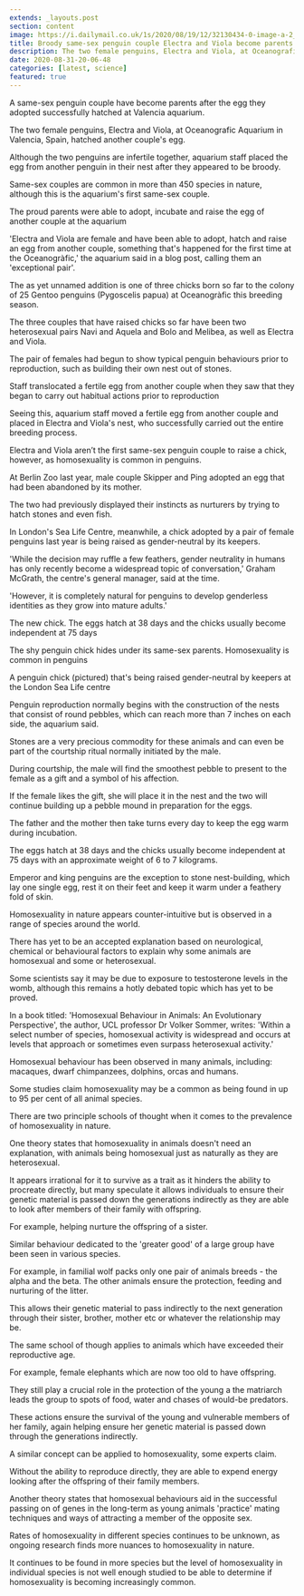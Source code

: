 ```yaml
---
extends: _layouts.post
section: content
image: https://i.dailymail.co.uk/1s/2020/08/19/12/32130434-0-image-a-2_1597836876567.jpg 
title: Broody same-sex penguin couple Electra and Viola become parents in Spain 
description: The two female penguins, Electra and Viola, at Oceanografic Aquarium in Valencia, Spain, hatched another couples egg and now they have their first chick. 
date: 2020-08-31-20-06-48 
categories: [latest, science] 
featured: true 
--- 
```

A same-sex penguin couple have become parents after the egg they adopted successfully hatched at Valencia aquarium.

The two female penguins, Electra and Viola, at Oceanografic Aquarium in Valencia, Spain, hatched another couple's egg. 

Although the two penguins are infertile together, aquarium staff placed the egg from another penguin in their nest after they appeared to be broody. 

Same-sex couples are common in more than 450 species in nature, although this is the aquarium's first same-sex couple. 

The proud parents were able to adopt, incubate and raise the egg of another couple at the aquarium

'Electra and Viola are female and have been able to adopt, hatch and raise an egg from another couple, something that's happened for the first time at the Oceanogràfic,' the aquarium said in a blog post, calling them an 'exceptional pair'.

The as yet unnamed addition is one of three chicks born so far to the colony of 25 Gentoo penguins (Pygoscelis papua) at Oceanogràfic this breeding season. 

The three couples that have raised chicks so far have been two heterosexual pairs Navi and Aquela and Bolo and Melibea, as well as Electra and Viola. 

The pair of females had begun to show typical penguin behaviours prior to reproduction, such as building their own nest out of stones.

Staff translocated a fertile egg from another couple when they saw that they began to carry out habitual actions prior to reproduction

Seeing this, aquarium staff moved a fertile egg from another couple and placed in Electra and Viola's nest, who successfully carried out the entire breeding process.

Electra and Viola aren’t the first same-sex penguin couple to raise a chick, however, as homosexuality is common in penguins. 

At Berlin Zoo last year, male couple Skipper and Ping adopted an egg that had been abandoned by its mother. 

The two had previously displayed their instincts as nurturers by trying to hatch stones and even fish.

In London's Sea Life Centre, meanwhile, a chick adopted by a pair of female penguins last year is being raised as gender-neutral by its keepers. 

'While the decision may ruffle a few feathers, gender neutrality in humans has only recently become a widespread topic of conversation,' Graham McGrath, the centre's general manager, said at the time.

'However, it is completely natural for penguins to develop genderless identities as they grow into mature adults.'  

The new chick. The eggs hatch at 38 days and the chicks usually become independent at 75 days 

The shy penguin chick hides under its same-sex parents. Homosexuality is common in penguins

A penguin chick (pictured) that's being raised gender-neutral by keepers at the London Sea Life centre  

Penguin reproduction normally begins with the construction of the nests that consist of round pebbles, which can reach more than 7 inches on each side, the aquarium said.

Stones are a very precious commodity for these animals and can even be part of the courtship ritual normally initiated by the male.

During courtship, the male will find the smoothest pebble to present to the female as a gift and a symbol of his affection. 

If the female likes the gift, she will place it in the nest and the two will continue building up a pebble mound in preparation for the eggs. 

The father and the mother then take turns every day to keep the egg warm during incubation. 

The eggs hatch at 38 days and the chicks usually become independent at 75 days with an approximate weight of 6 to 7 kilograms. 

Emperor and king penguins are the exception to stone nest-building, which lay one single egg, rest it on their feet and keep it warm under a feathery fold of skin.       

Homosexuality in nature appears counter-intuitive but is observed in a range of species around the world. 

There has yet to be an accepted explanation based on neurological, chemical or behavioural factors to explain why some animals are homosexual and some or heterosexual. 

Some scientists say it may be due to exposure to testosterone levels in the womb, although this remains a hotly debated topic which has yet to be proved. 

In a book titled: 'Homosexual Behaviour in Animals: An Evolutionary Perspective', the author, UCL professor Dr Volker Sommer, writes: 'Within a select number of species, homosexual activity is widespread and occurs at levels that approach or sometimes even surpass heterosexual activity.'

Homosexual behaviour has been observed in many animals, including: macaques, dwarf chimpanzees, dolphins, orcas and humans. 

Some studies claim homosexuality may be a common as being found in up to 95 per cent of all animal species. 

There are two principle schools of thought when it comes to the prevalence of homosexuality in nature.  

One theory states that homosexuality in animals doesn't need an explanation, with animals being homosexual just as naturally as they are heterosexual. 

It appears irrational for it to survive as a trait as it hinders the ability to procreate directly, but many speculate it allows individuals to ensure their genetic material is passed down the generations indirectly as they are able to look after members of their family with offspring.   

For example, helping nurture the offspring of a sister.   

Similar behaviour dedicated to the 'greater good' of a large group have been seen in various species. 

For example, in familial wolf packs only one pair of animals breeds - the alpha and the beta. The other animals ensure the protection, feeding and nurturing of the litter.

This allows their genetic material to pass indirectly to the next generation through their sister, brother, mother etc or whatever the relationship may be. 

The same school of though applies to animals which have exceeded their reproductive age. 

For example, female elephants which are now too old to have offspring. 

They still play a crucial role in the protection of the young a the matriarch leads the group to spots of food, water and chases of would-be predators.

These actions ensure the survival of the young and vulnerable members of her family, again helping ensure her genetic material is passed down through the generations indirectly.  

A similar concept can be applied to homosexuality, some experts claim. 

Without the ability to reproduce directly, they are able to expend energy looking after the offspring of their family members. 

Another theory states that homosexual behaviours aid in the successful passing on of genes in the long-term as young animals 'practice' mating techniques and ways of attracting a member of the opposite sex.

Rates of homosexuality in different species continues to be unknown, as ongoing research finds more nuances to homosexuality in nature. 

It continues to be found in more species but the level of homosexuality in individual species is not well enough studied to be able to determine if homosexuality is becoming increasingly common.  

